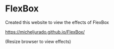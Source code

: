 # FlexBox
Created this website to view the effects of FlexBox

https://micheljurado.github.io/FlexBox/

(Resize browser to view effects)
